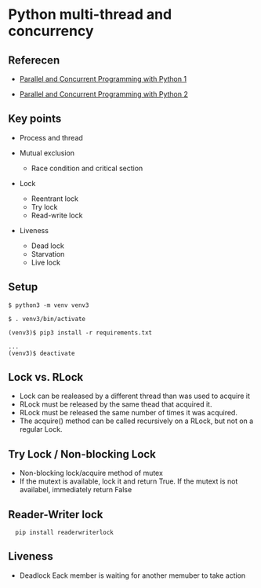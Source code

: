 # Python multi-thread and concurrency


## Referecen
- [Parallel and Concurrent Programming with Python 1](https://www.linkedin.com/learning/parallel-and-concurrent-programming-with-python-1)

- [Parallel and Concurrent Programming with Python 2](https://www.linkedin.com/learning/parallel-and-concurrent-programming-with-python-2)



## Key points
- Process and thread

- Mutual exclusion
  - Race condition and critical section

- Lock
  - Reentrant lock
  - Try lock
  - Read-write lock
- Liveness
  - Dead lock
  - Starvation
  - Live lock

## Setup
```
$ python3 -m venv venv3

$ . venv3/bin/activate

(venv3)$ pip3 install -r requirements.txt

...
(venv3)$ deactivate
```



## Lock vs. RLock
- Lock can be realeased by a different thread than was used to acquire it
- RLock must be released by the same thead that acquired it. 
- RLock must be released the same number of times it was acquired.
- The acquire() method can be called recursively on a RLock, but not on a regular Lock.

## Try Lock / Non-blocking Lock
- Non-blocking lock/acquire method of mutex
- If the mutext is available, lock it and return True. If the mutext is not availabel, immediately return False

## Reader-Writer lock
```
  pip install readerwriterlock
```

## Liveness
- Deadlock
  Eack member is waiting for another memuber to take action
  